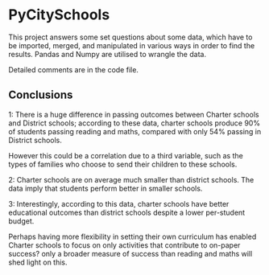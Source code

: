 # PyCitySchools 

This project answers some set questions about some data, which have to be imported, merged, and manipulated in various ways in order to find the results. Pandas and Numpy are utilised to wrangle the data.

Detailed comments  are in the code file.



## Conclusions
1:
There is a huge difference in passing outcomes between Charter schools and District schools; according to these data, charter schools produce 90% of students passing reading and maths, compared with only 54% passing in District schools.

However this could be a correlation due to a third variable, such as the types of families who choose to send their children to these schools.

2:
Charter schools are on average much smaller than district schools. The data imply that students perform better in smaller schools.

3:
Interestingly, according to this data, charter schools have better educational outcomes than district schools despite a lower per-student budget.

Perhaps having more flexibility in setting their own curriculum has enabled Charter schools to focus on only activities that contribute to on-paper success? only a broader measure of success than reading and maths will shed light on this.
